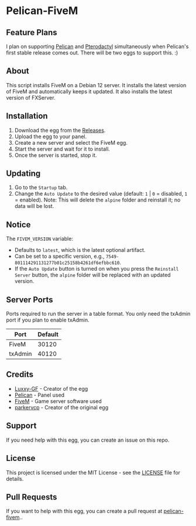 # Pelican-FiveM

## Feature Plans
I plan on supporting [Pelican](https://pelican.dev) and [Pterodactyl](https://pterodactyl.io) simultaneously when Pelican's first stable release comes out. There will be two eggs to support this. :)

## About
This script installs FiveM on a Debian 12 server. It installs the latest version of FiveM and automatically keeps it updated. It also installs the latest version of FXServer.

## Installation
1. Download the egg from the [Releases](https://github.com/Nirwos/pelican-fivem/releases/latest).
2. Upload the egg to your panel.
3. Create a new server and select the FiveM egg.
4. Start the server and wait for it to install.
5. Once the server is started, stop it.

## Updating
1. Go to the `Startup` tab.
2. Change the `Auto Update` to the desired value (default: `1` | `0` = disabled, `1` = enabled). Note: This will delete the `alpine` folder and reinstall it; no data will be lost.

## Notice
The `FIVEM_VERSION` variable:
- Defaults to `latest`, which is the latest optional artifact.
- Can be set to a specific version, e.g., `7549-801114291131277b01c25158b4261df6efbbc610`.
- If the `Auto Update` button is turned on when you press the `Reinstall Server` button, the `alpine` folder will be replaced with an updated version.

## Server Ports
Ports required to run the server in a table format. You only need the txAdmin port if you plan to enable txAdmin.

| Port    | Default |
|---------|---------|
| FiveM   | 30120   |
| txAdmin | 40120   |

## Credits
- [Luxxy-GF](https://github.com/Nirwos) - Creator of the egg
- [Pelican](https://pelican.dev/) - Panel used
- [FiveM](https://fivem.net) - Game server software used
- [parkervcp](https://github.com/parkervcp) - Creator of the original egg

## Support
If you need help with this egg, you can create an issue on this repo.

## License
This project is licensed under the MIT License - see the [LICENSE](LICENSE) file for details.

## Pull Requests
If you want to help with this egg, you can create a pull request at [pelican-fivem](https://github.com/Nirwos/pelican-fivem)..